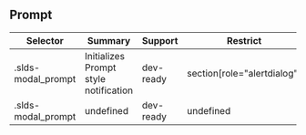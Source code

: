 

## Prompt

| Selector | Summary | Support | Restrict | Variant |
|-------|-------|-------|-------|-------|
| .slds-modal_prompt | Initializes Prompt style notification | dev-ready | section[role="alertdialog"] | true |
| .slds-modal_prompt | undefined | dev-ready | undefined | undefined |
